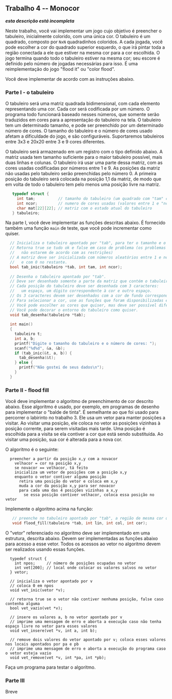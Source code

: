 ## Trabalho 4 -- Monocor

***esta descrição está incompleta***

Neste trabalho, você vai implementar um jogo cujo objetivo é preencher o tabuleiro, inicialmente colorido, com uma única cor.
O tabuleiro é um quadrado, composto por `NxN` quadradinhos coloridos.
A cada jogada, você pode escolher a cor do quadrado superior esquerdo, o que irá pintar toda a região conectada a ele que estiver na mesma cor para a cor escolhida.
O jogo termina quando todo o tabuleiro estiver na mesma cor; seu escore é definido pelo número de jogadas necessárias para isso.
É uma reimplementação do jogo "flood it" ou "color flood".

Você deve implementar de acordo com as instruções abaixo.

### Parte I - o tabuleiro

O tabuleiro será uma matriz quadrada bidimensional, com cada elemento representando uma cor.
Cada cor será codificada por um número. O programa todo funcionará baseado nesses números, que somente serão traduzidos em cores para a apresentação do tabuleiro na tela.
O tabuleiro tem um determinado tamanho, e pode ser preenchido por um determinado número de cores.
O tamanho do tabuleiro e o número de cores usado afetam a dificuldade do jogo, e são configuráveis.
Suportaremos tabuleiros entre 3x3 e 20x20 entre 3 e 9 cores diferentes.

O tabuleiro será armazenado em um registro com o tipo definido abaixo.
A matriz usada tem tamanho suficiente para o maior tabuleiro possível, mais duas linhas e colunas.
O tabuleiro irá usar uma parte dessa matriz, com as cores usadas codificadas por números entre 1 e 9.
As posições da matriz não usadas pelo tabuleiro serão preenchidas pelo número 0.
A primeira posição do tabuleiro será colocada na posição 1,1 da matriz, de modo que em volta de todo o tabuleiro tem pelo menos uma posição livre na matriz.

```c
   typedef struct {
     int tam;          // tamanho do tabuleiro (um quadrado com "tam" casas de lado) (entre 3 e 20)
     int ncor;         // numero de cores usadas (valores entre 1 e "ncor") (entre 3 e 9)
     char mat[22][22]; // matriz com o estado atual do tabuleiro
   } tabuleiro;
```

Na parte I, você deve implementar as funções descritas abaixo.
É fornecido também uma função `main` de teste, que você pode incrementar como quiser.

```c
  // Inicializa o tabuleiro apontado por "tab", para ter o tamanho e o número de cores fornecidas.
  // Retorna true se tudo ok e false em caso de problema (os problemas possíveis são tam ou ncor
  //   não estarem de acordo com as restrições)
  // A matriz deve ser inicializada com números aleatórios entre 1 e ncor na região do tabuleiro 
  //   e com 0 no restante.
  bool tab_inic(tabuleiro *tab, int tam, int ncor);
  
  // Desenha o tabuleiro apontado por "tab".
  // Deve ser desenhado somente a parte da matriz que contém o tabuleiro.
  // Cada posição do tabuleiro deve ser desenhada com 3 caracteres: 
  //   um espaço, um dígito correspondente à cor e outro espaço.
  // Os 3 caracteres devem ser desenhados com a cor de fundo correspondente à cor representada pelo dígito.
  // Para selecionar a cor, use as funções que foram disponibilizadas em alguma aula passada.
  // Você pode escolher as cores que quiser, mas deve ser possível diferenciar facilmente as 9 cores.
  // Você pode decorar o entorno do tabuleiro como quiser.
  void tab_desenha(tabuleiro *tab);
  
  int main()
  {
    tabuleiro t;
    int a, b;
    printf("Digite o tamanho do tabuleiro e o número de cores: ");
    scanf("%d%d", &a, &b);
    if (tab_inic(&t, a, b)) {
      tab_desenha(&t);
    } else {
      printf("Não gostei de seus dados\n");
    }
  }
```

### Parte II - flood fill

Você deve implementar o algoritmo de preenchimento de cor descrito abaixo.
Esse algoritmo é usado, por exemplo, em programas de desenho para implementar o "balde de tinta".
É semelhante ao que foi usado para percorrer o labirinto no trabalho 3.
Ele usa um vetor para manter posições a visitar.
Ao visitar uma posição, ele coloca no vetor as posições vizinhas à posição corrente, para serem visitadas mais tarde.
Uma posição é escolhida para a visita se ela contiver a cor que está sendo substituída.
Ao visitar uma posição, sua cor é alterada para a nova cor.

O algoritmo é o seguinte:

```
  preencher a partir da posição x,y com a novacor
    velhacor = cor na posição x,y
    se novacor == velhacor, tá feito
    inicializa um vetor de posições com a posição x,y
    enquanto o vetor contiver alguma posição
      retira uma posição do vetor e coloca em x,y
      muda a cor da posição x,y para ser novacor
      para cada uma das 4 posições vizinhas a x,y
        se essa posição contiver velhacor, coloca essa posição no vetor
```

Implemente o algoritmo acima na função:
```c
   // preenche no tabuleiro apontado por "tab", a região de mesma cor que inicia na posição "lin,col", com a cor "cor"
   void flood_fill(tabuleiro *tab, int lin, int col, int cor);
```

O "vetor" referenciado no algoritmo deve ser implementado em uma estrutura, descrita abaixo.
Devem ser implementadas as funções abaixo para acesso a esse vetor.
Todos os acessos ao vetor no algoritmo devem ser realizados usando essas funções.

```
  typedef struct {
    int npos;     // número de posições ocupadas no vetor
    int vet[200]; // local onde colocar os valores salvos no vetor
  } vetor;
  
  // inicializa o vetor apontado por v
  // coloca 0 em npos
  void vet_inic(vetor *v);
  
  // retorna true se o vetor não contiver nenhuma posição, false caso contenha alguma
  bool vet_vazio(vet *v);
  
  // insere os valores a, b no vetor apontado por v
  // imprime uma mensagem de erro e aborta a execução caso não tenha espaço livre no vetor para esses valores
  void vet_insere(vet *v, int a, int b);
  
  // remove dois valores do vetor apontado por v; coloca esses valores nos locais apontados por pa e pb
  // imprime uma mensagem de erro e aborta a execução do programa caso o vetor esteja vazio
  void vet_remove(vet *v, int *pa, int *pb);
```

Faça um programa para testar o algoritmo.

### Parte III

Breve
